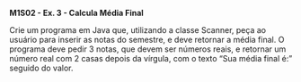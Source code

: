 **M1S02 - Ex. 3 - Calcula Média Final**

Crie um programa em Java que, utilizando a classe Scanner, peça ao usuário para inserir as notas do semestre, e deve retornar a média final. O programa deve pedir 3 notas, que devem ser números reais, e retornar um número real com 2 casas depois da vírgula, com o texto “Sua média final é:” seguido do valor.